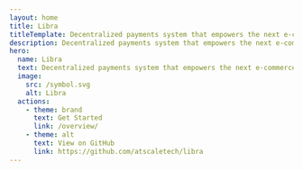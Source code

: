 ```yaml
---
layout: home
title: Libra
titleTemplate: Decentralized payments system that empowers the next e-commerce
description: Decentralized payments system that empowers the next e-commerce
hero:
  name: Libra
  text: Decentralized payments system that empowers the next e-commerce
  image:
    src: /symbol.svg
    alt: Libra
  actions:
    - theme: brand
      text: Get Started
      link: /overview/
    - theme: alt
      text: View on GitHub
      link: https://github.com/atscaletech/libra
---
```

